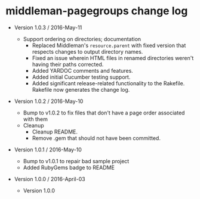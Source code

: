 middleman-pagegroups change log
===============================

- Version 1.0.3 / 2016-May-11

  - Support ordering on directories; documentation
    - Replaced Middleman's `resource.parent` with fixed version that respects
      changes to output directory names.
    - Fixed an issue wherein HTML files in renamed directories weren't having
      their paths corrected.
    - Added YARDOC comments and features.
    - Added initial Cucumber testing support.
    - Added significant release-related functionality to the Rakefile.
    Rakefile now generates the change log.

- Version 1.0.2 / 2016-May-10

  - Bump to v1.0.2 to fix files that don't have a page order associated with them
  - Cleanup
    - Cleanup README.
    - Remove .gem that should not have been committed.

- Version 1.0.1 / 2016-May-10

  - Bump to v1.0.1 to repair bad sample project
  - Added RubyGems badge to README

- Version 1.0.0 / 2016-April-03

  - Version 1.0.0
